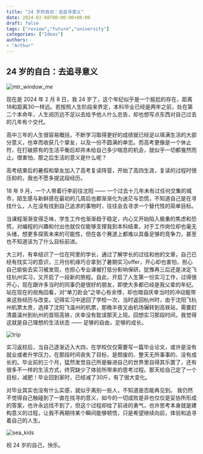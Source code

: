 ```yaml
---
title: "24 岁的自白：去追寻意义"
date: 2024-02-08T00:00:00+08:00
draft: false
tags: ["review","future","university"]
categories: ["Ideas"]
authors:
- "Arthur"
---
```


## 24 岁的自白：去追寻意义

![mtr_window_me](https://cdn.jsdelivr.net/gh/pseudoyu/image-hosting@master/images/mtr_window_me.jpeg)

现在是 2024 年 2 月 8 日，我 24 岁了，这个年纪似乎是一个尴尬的存在，距离18和距离30一样远。若按照人生阶段来界定，本科毕业已经是两年之前，处在第二个本命年，人生阅历远不足以去给予他人什么忠告，却也想写点东西对自己过去的几年有个交代。

高中三年的人生很容易概括，不断学习取得更好的成绩就已经足以填满生活的大部分意义，也幸而收获几个挚友，以及一份不圆满的单恋。而高考更像是一个休止符，在打破原有的生活平衡后却并未给自己多少喘息的机会，就似乎一切都戛然而止。很害怕，那之后生活的意义是什么呢？

高考结束后的暑假和挚友加入了高考复读阵营，开始了高四生涯，复读的过程时很压抑的，我也不愿多提这段经历。

18 年 9 月，一个人带着行李前往沈阳 —— 一个过去十几年未有过任何交集的城市，陌生感与新鲜感在最初的几周后也都渐渐化为迷茫与恐慌，不知道自己是在寻找什么，人在没有找到自己追求的事物时，往往会去寻求一个替代性的简单目标。

当课程渐渐变得乏味，学生工作也渐渐趋于稳定，内心又开始陷入极重的焦虑和恐慌，对编程的兴趣和付出也就仅仅能够支撑我到本科结束，对于工作岗位却也毫无头绪，想更多探索未来的可能性，但在各个赛道上都难以具备足够的竞争力，甚至也不知道该为了什么目标前进。

大三时，有幸结识了一位在阿里的学长，通过了解学长的过往和他的文章，自己已经有找实习的意识，三月份机缘巧合拿到了暑期实习offer，开心却也害怕，担心自己偷偷去实习被发现，也担心专业课被打低分影响保研。犹豫再三后还是决定飞往杭州实习，又开启了一段新的旅程。自此，开启了人生第一份实习工作，过得很开心，现在跟许多当时的同事仍是很好的朋友，即使大多都已经是我父辈的年纪。站在现在的视角回看，对“单刀赴会”之举心有余悸，却也暗自庆幸当时的冲动能带来这些经历与改变。记得实习中途回了学校一次，当时返回杭州时，由于沈阳飞杭州机票太贵，选择了沈阳飞温州的机票，那晚半夜又由机场辗转到高铁站，需要赶清晨温州到杭州的首班高铁，庆幸没有耽误那天上班。回想实习那段时间，我觉得这就是自己理想的生活状态 —— 足够的自由，足够的成长。

![trip](https://cdn.jsdelivr.net/gh/pseudoyu/image-hosting@master/images/trip.jpeg)

实习返校后，当自己逐渐迈入大四，在学校仅仅需要写一篇毕业论文，或许是没有就业或者升学压力，在那段时间丧失了目标，是颓废的、整天无所事事的、没有成长的。毕业前的三个月，猛然发觉自己所是躲进自己的世界里自得其乐罢了，还有很多不一样的生活方式，终究缺少了体验所带来的思考过程。那天给自己定了一个目标，减肥！毕业回到家时，已经减了30斤，有了很大变化。

对毕业其实也没有什么实感，就似乎离别一些人，不知道是否能再见到。
我仍然不觉得自己触碰到了一直在找寻的意义，如今的一切成败是非也仅仅是妥协所形成的答案，也许永远找不到了，但这个过程却给了前进的勇气，也许思考本身就是建构意义的过程，让我不再期待某个瞬间能够顿悟，只是希望继续向前，体验和追寻着自己的人生。

![sea_kids](https://cdn.jsdelivr.net/gh/pseudoyu/image-hosting@master/images/sea_kids.jpeg)

祝 24 岁的自己，快乐。